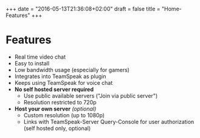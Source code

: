 +++
date = "2016-05-13T21:36:08+02:00"
draft = false
title = "Home-Features"
+++

# Features

- Real time video chat
- Easy to install
- Low bandwidth usage (especially for gamers)
- Integrates into TeamSpeak as plugin
- Keeps using TeamSpeak for voice chat
- __No self hosted server required__
	- Use public available servers ("Join via public server")
	- Resolution restricted to 720p
- __Host your own server__ _(optional)_
	- Custom resolution (up to 1080p)
	- Links with TeamSpeak-Server Query-Console for user authorization (self hosted only, optional)